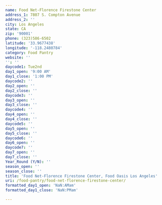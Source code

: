 ```yaml
---
name: Food Net-Florence Firestone Center
address_1: 7807 S. Compton Avenue
address_2: ''
city: Los Angeles
state: CA
zip: '90001'
phone: (323)586-6502
latitude: '33.9677438'
longitude: '-118.2480784'
category: Food Pantry
website: ''
'': ''
daycode1: Tue2nd
day1_open: '9:00 AM'
day1_close: '1:00 PM'
daycode2: ''
day2_open: ''
day2_close: ''
daycode3: ''
day3_open: ''
day3_close: ''
daycode4: ''
day4_open: ''
day4_close: ''
daycode5: ''
day5_open: ''
day5_close: ''
daycode6: ''
day6_open: ''
daycode7: ''
day7_open: ''
day7_close: ''
Year_Round (Y/N): ''
season_open: ''
season_close: ''
title: 'Food Net-Florence Firestone Center, Food Oasis Los Angeles'
uri: /food-pantry/food-net-florence-firestone-center/
formatted_day1_open: 'NaN:AMam'
formatted_day1_close: 'NaN:PMam'

---
```

